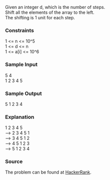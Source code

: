 Given an integer d, which is the number of steps.  
Shift all the elements of the array to the left.  
The shifting is 1 unit for each step.  

### Constraints
1 <= n <= 10^5  
1 <= d <= n  
1 <= a[i] <= 10^6  

### Sample Input
5 4  
1 2 3 4 5  

### Sample Output
5 1 2 3 4  

### Explanation
1 2 3 4 5  
--> 2 3 4 5 1  
--> 3 4 5 1 2  
--> 4 5 1 2 3  
--> 5 1 2 3 4  

### Source
The problem can be found at [HackerRank](https://www.hackerrank.com/challenges/array-left-rotation/problem).